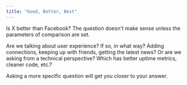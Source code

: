 ```yaml
---
title: "Good, Better, Best"
---
```



Is X better than Facebook? 
The question doesn't make sense unless the parameters of comparison are set.

Are we talking about user experience? 
If so, in what way? 
Adding connections, keeping up with friends, getting the latest news? 
Or are we asking from a technical perspective?
Which has better uptime metrics, cleaner code, etc.?

Asking a more specific question will get you closer to your answer. 

